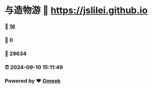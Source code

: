 # 与造物游 :link: https://jslilei.github.io 
### :page_facing_up: [16](https://jslilei.github.io/tag.html) 
### :speech_balloon: 0 
### :hibiscus: 29634 
### :alarm_clock: 2024-09-10 15:11:49 
### Powered by :heart: [Gmeek](https://github.com/Meekdai/Gmeek)
